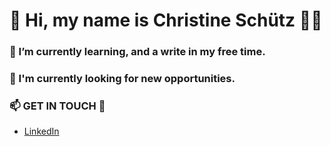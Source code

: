 # 👋 Hi, my name is Christine Schütz 👨‍💻


### 🌱 I’m currently learning, and a write in my free time.


### 🔭 I'm currently looking for new opportunities.



### 📫 GET IN TOUCH :orange_heart:
  * [LinkedIn](https://www.linkedin.com/in/christineschutz/)

